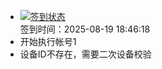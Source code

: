 - [![签到状态](https://github.com/womade/Cloud189-Actions/actions/workflows/main.yml/badge.svg?branch=main)](https://github.com/womade/Cloud189-Actions/actions/workflows/main.yml) <br> 签到时间：2025-08-19 18:46:18
- 开始执行帐号1
- 设备ID不存在，需要二次设备校验
